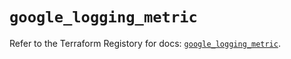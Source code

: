 # `google_logging_metric`

Refer to the Terraform Registory for docs: [`google_logging_metric`](https://registry.terraform.io/providers/hashicorp/google-beta/4.78.0/docs/resources/google_logging_metric).
